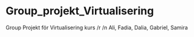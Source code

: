 # Group_projekt_Virtualisering
Group Projekt för Virtualisering kurs 
/r /n Ali, Fadia, Dalia, Gabriel, Samira

